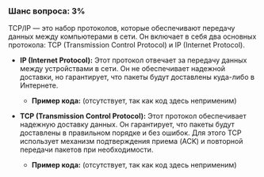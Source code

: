 ### Шанс вопроса: 3%

TCP/IP — это набор протоколов, которые обеспечивают передачу данных между компьютерами в сети. Он включает в себя два основных протокола: TCP (Transmission Control Protocol) и IP (Internet Protocol).

- **IP (Internet Protocol):** Этот протокол отвечает за передачу данных между устройствами в сети. Он не обеспечивает надежной доставки, но гарантирует, что пакеты будут доставлены куда-либо в Интернете.
  - **Пример кода:** (отсутствует, так как код здесь неприменим)

- **TCP (Transmission Control Protocol):** Этот протокол обеспечивает надежную доставку данных. Он гарантирует, что пакеты будут доставлены в правильном порядке и без ошибок. Для этого TCP использует механизм подтверждения приема (ACK) и повторной передачи пакетов при необходимости.
  - **Пример кода:** (отсутствует, так как код здесь неприменим)